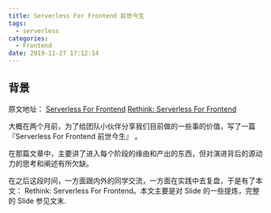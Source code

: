 ```yaml
---
title: Serverless For Frontend 前世今生
tags:
  - serverless
categories:
  - Frontend
date: 2019-11-27 17:12:14
---
```


## 背景

原文地址：
[Serverless For Frontend](https://zhuanlan.zhihu.com/p/77095720)
[Rethink: Serverless For Frontend](https://www.yuque.com/egg/nodejs/sff-slide)

大概在两个月前，为了给团队小伙伴分享我们目前做的一些事的价值，写了一篇 『Serverless For Frontend 前世今生』 。
<!-- more -->
在那篇文章中，主要讲了进入每个阶段的缘由和产出的东西，但对演进背后的源动力的思考和阐述有所欠缺。

在之后这段时间，一方面跟内外的同学交流，一方面在实践中去复盘，于是有了本文： Rethink: Serverless For Frontend。本文主要是对 Slide 的一些提炼，完整的 Slide 参见文末.
